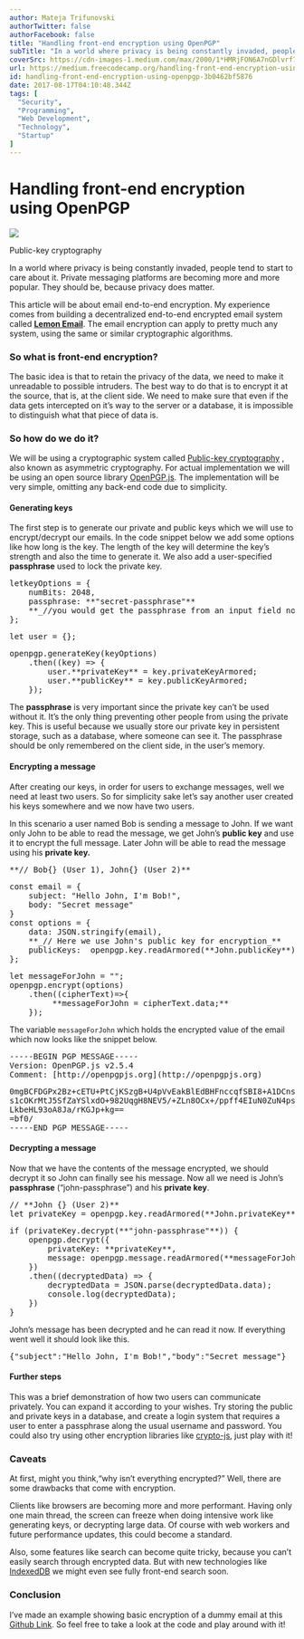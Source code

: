 ```yaml
---
author: Mateja Trifunovski
authorTwitter: false
authorFacebook: false
title: "Handling front-end encryption using OpenPGP"
subTitle: "In a world where privacy is being constantly invaded, people tend to start to care about it. Private messaging platforms are becoming mor..."
coverSrc: https://cdn-images-1.medium.com/max/2000/1*HMRjFON6A7nGDlvrf7auIw.png
url: https://medium.freecodecamp.org/handling-front-end-encryption-using-openpgp-3b0462bf5876
id: handling-front-end-encryption-using-openpgp-3b0462bf5876
date: 2017-08-17T04:10:48.344Z
tags: [
  "Security",
  "Programming",
  "Web Development",
  "Technology",
  "Startup"
]
---
```

# Handling front-end encryption using OpenPGP







![](https://cdn-images-1.medium.com/max/2000/1*HMRjFON6A7nGDlvrf7auIw.png)

Public-key cryptography







In a world where privacy is being constantly invaded, people tend to start to care about it. Private messaging platforms are becoming more and more popular. They should be, because privacy does matter.

This article will be about email end-to-end encryption. My experience comes from building a decentralized end-to-end encrypted email system called [**Lemon Email**](https://lemon.email/). The email encryption can apply to pretty much any system, using the same or similar cryptographic algorithms.

### So what is front-end encryption?

The basic idea is that to retain the privacy of the data, we need to make it unreadable to possible intruders. The best way to do that is to encrypt it at the source, that is, at the client side. We need to make sure that even if the data gets intercepted on it’s way to the server or a database, it is impossible to distinguish what that piece of data is.

### **So how do we do it?**

We will be using a cryptographic system called [Public-key cryptography](https://en.wikipedia.org/wiki/Public-key_cryptography) , also known as asymmetric cryptography. For actual implementation we will be using an open source library [OpenPGP.js](https://github.com/openpgpjs/openpgpjs). The implementation will be very simple, omitting any back-end code due to simplicity.

#### Generating keys

The first step is to generate our private and public keys which we will use to encrypt/decrypt our emails. In the code snippet below we add some options like how long is the key. The length of the key will determine the key’s strength and also the time to generate it. We also add a user-specified **passphrase** used to lock the private key.

<pre name="0518" id="0518" class="graf graf--pre graf-after--p">letkeyOptions = {  
    numBits: 2048,  
    passphrase: **"secret-passphrase"**  
    **_//you would get the passphrase from an input field normally_**  
};</pre>

<pre name="4ba8" id="4ba8" class="graf graf--pre graf-after--pre">let user = {};</pre>

<pre name="31f6" id="31f6" class="graf graf--pre graf-after--pre">openpgp.generateKey(keyOptions)  
    .then((key) => {  
        user.**privateKey** = key.privateKeyArmored;  
        user.**publicKey** = key.publicKeyArmored;  
    });</pre>

The **passphrase** is very important since the private key can’t be used without it. It’s the only thing preventing other people from using the private key. This is useful because we usually store our private key in persistent storage, such as a database, where someone can see it. The passphrase should be only remembered on the client side, in the user’s memory.

#### Encrypting a message

After creating our keys, in order for users to exchange messages, well we need at least two users. So for simplicity sake let’s say another user created his keys somewhere and we now have two users.

In this scenario a user named Bob is sending a message to John. If we want only John to be able to read the message, we get John’s **public key** and use it to encrypt the full message. Later John will be able to read the message using his **private key.**

<pre name="7e47" id="7e47" class="graf graf--pre graf-after--p">**// Bob{} (User 1), John{} (User 2)**</pre>

<pre name="6f04" id="6f04" class="graf graf--pre graf-after--pre">const email = {  
    subject: "Hello John, I'm Bob!",  
    body: "Secret message"  
}  
const options = {  
    data: JSON.stringify(email),  
    **_// Here we use John's public key for encryption_**  
    publicKeys:  openpgp.key.readArmored(**John.publicKey**).keys  
};</pre>

<pre name="3875" id="3875" class="graf graf--pre graf-after--pre">let messageForJohn = "";  
openpgp.encrypt(options)  
    .then((cipherText)=>{  
         **messageForJohn = cipherText.data;**  
    });</pre>

The variable `messageForJohn` which holds the encrypted value of the email which now looks like the snippet below.

<pre name="c3a3" id="c3a3" class="graf graf--pre graf-after--p">-----BEGIN PGP MESSAGE-----  
Version: OpenPGP.js v2.5.4  
Comment: [http://openpgpjs.org](http://openpgpjs.org)</pre>

<pre name="c5f0" id="c5f0" class="graf graf--pre graf-after--pre">0mgBCFDGPx2Bz+cETU+PtCjKSzgB+U4pVvEakBlEdBHFnccqfSBI8+A1DCns  
s1cOKrMtJ5SfZaYSlxdO+982UqgH8NEV5/+ZLn8OCx+/ppff4EIuN0ZuN4ps  
LkbeHL93oA8Ja/rKGJp+kg==  
=bf0/  
-----END PGP MESSAGE-----</pre>

#### **Decrypting a message**

Now that we have the contents of the message encrypted, we should decrypt it so John can finally see his message. Now all we need is John’s **passphrase** (“john-passphrase”) and his **private key**.

<pre name="3e1d" id="3e1d" class="graf graf--pre graf-after--p">// **John {} (User 2)**   
let privateKey = openpgp.key.readArmored(**John.privateKey**).keys[0];</pre>

<pre name="2f3b" id="2f3b" class="graf graf--pre graf-after--pre">if (privateKey.decrypt(**"john-passphrase"**)) {  
    openpgp.decrypt({  
        privateKey: **privateKey**,  
        message: openpgp.message.readArmored(**messageForJohn**)  
    })  
    .then((decryptedData) => {  
        decryptedData = JSON.parse(decryptedData.data);  
        console.log(decryptedData);  
    })  
}</pre>

John’s message has been decrypted and he can read it now. If everything went well it should look like this.

<pre name="764a" id="764a" class="graf graf--pre graf-after--p">{"subject":"Hello John, I'm Bob!","body":"Secret message"}</pre>

#### Further steps

This was a brief demonstration of how two users can communicate privately. You can expand it according to your wishes. Try storing the public and private keys in a database, and create a login system that requires a user to enter a passphrase along the usual username and password. You could also try using other encryption libraries like [crypto-js](https://github.com/brix/crypto-js), just play with it!

### Caveats

At first, might you think,“why isn’t everything encrypted?” Well, there are some drawbacks that come with encryption.

Clients like browsers are becoming more and more performant. Having only one main thread, the screen can freeze when doing intensive work like generating keys, or decrypting large data. Of course with web workers and future performance updates, this could become a standard.

Also, some features like search can become quite tricky, because you can’t easily search through encrypted data. But with new technologies like [IndexedDB](https://developer.mozilla.org/en-US/docs/Web/API/IndexedDB_API) we might even see fully front-end search soon.

### **Conclusion**

I’ve made an example showing basic encryption of a dummy email at this [Github Link](https://github.com/Matko95/front-end-encryption-example). So feel free to take a look at the code and play around with it!








